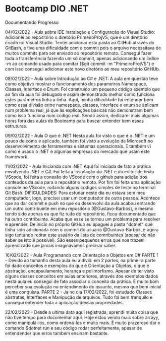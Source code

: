 # Bootcamp DIO .NET
Documentando Progresso

04/02/2022 - Aula sobre IDE Instalação e Configuração do Visual Studio:
  Adicionei ao repositório o diretório PrimeiroProjVS, que é um diretório criado no Visual Studio. Tentei adicionar esta pasta ao GitHub através do GitBash, e tive uma dificuldade com o commit pois o arquivo necessitava de muitos commits para ser enviado ao repositório remoto. Consegui fazer toda a transferência fazendo um só commit, apenas adicionando um índice -m ao comando usado para comitar ($git commit -m "PrimeiroProjVS") e com isso consegui adicionar este novo diretório ao meu repositório GitHUb.

08/02/2022 - Aula sobre Introdução ao C# e .NET:
	A aula em questão teve como objetivo mostrar o funcionamento dos parametros Namespace, Classes, Interface e Enum. Foi construido um pequeno código exemplo que ao fim da aula foi debugado e assim demonstrado melhor como funciona estes parâmetros linha a linha. Aqui, minha dificuldade foi entender bem como essa divisão entre namespace, classes, interface e enum se aplicam num problema real, já que as explicações básicas não demonstram bem como isso funciona num codigo real. Sendo assim, dedicarei mais algumas horas fora das aulas do Bootcamp para buscar entender bem essas estruturas.

09/02/2022 - Aula O que é .NET
	Nesta aula foi visto o que é o .NET e um pouco de como é aplicado, também foi visto a evolução da Microsoft no desenvolvimento de ferramentas e sistemas operacionais. E também vi como é usado o .NET e algumas empresas do mercado que usam este framework.

11/02/2022 - Aula Iniciando com .NET
	Aqui foi iniciada de fato a prática envolvendo .NET e C#. Foi feita a instalação do .NET e do editor de texto VScode, foi feita a conexão do VScode com o github para adição dos conteudos da aula para o repositório remoto. Por fim foi feita uma aplicação console no VScode, rodando alguns codigos simples de teste no terminal Git Bash.
DIFICULDADES: Para estudar neste dia eu estava sem meu computador, logo, precisei usar um computador de outra pessoa. Acontece que ao dar commit e push no que eu desenvolvi da aula acabou entrando um outro contribuinte em meu repositório (@Gustavo-Barbos), e mesmo tendo sido apenas eu que fiz tudo do repositório, ficou documentado que há outro contribuinte. Acaba que esse se tornou um problema para resolver e aprender. De início no próprio GitHub eu apaguei a pasta "dotnet" que tinha sido adicionada com o commit do usuario @Gustavo-Barbos, e agora sigo tentando retirar este usuário da lista de contribuintes (apesar de não saber se isto é possível). São esses pequenos erros que nos trazem aprendizado que jamais imaginávamos precisar saber.

16/02/2022 - Aula Programando com Orientação a Objetos em C#
	PARTE 1 - Devido ao tamanho desta aula eu a dividi em 2 partes, na primeira parte foi dado conceitos e exemplos do que é Orientação a Objetos, o que é abstração, encapsulamento, herança e polimorfismo. Apesar de ter visto alguns desses conceitos em aulas anteriores, através dos exemplos dados nesta aula eu consegui de fato associar o conceito da prática. É muito bom perceber sua evolução no entendimento do assunto, mesmo que bem inicial é uma conquista.
	PARTE 2 - Já no dia 17/02/2022, foi estudado Classes abstratas, Interfaces e Manipução de arquivos. Tudo foi bem tranquilo e consegui entender toda a aplicação dessas propriedades.
	
22/02/2022 - Desde a ultima data aqui registrada, aprendi muita coisa que não tive tempo para documentar aqui. Hoje estou vendo mais sobre arrayy, como manipulá-los, como ordená-los e muito mais. É muito prazeroso dar o comando $dotnet run e seu código rodar perfeitamente, apesar de entendender que erros também ensinam bastante.
